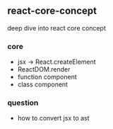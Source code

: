 ## react-core-concept
deep dive into react core concept

### core
* jsx -> React.createElement
* ReactDOM.render
* function component
* class component

### question
* how to convert jsx to ast

